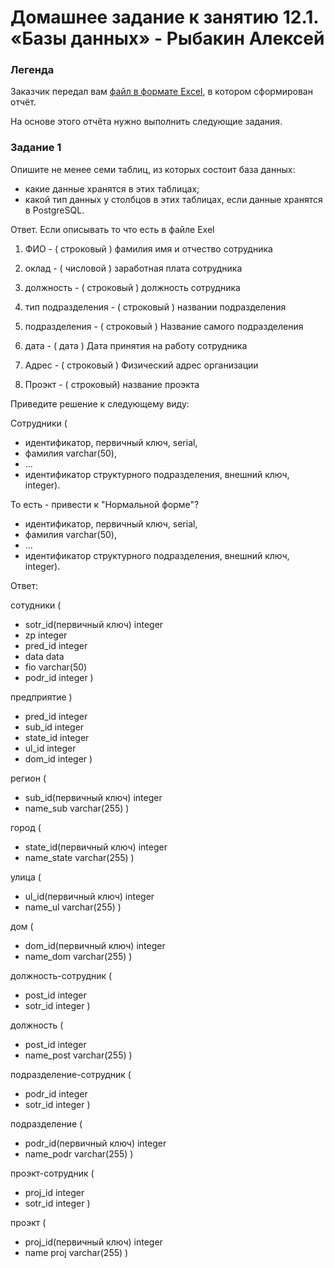 # Домашнее задание к занятию 12.1. «Базы данных» - Рыбакин Алексей	

### Легенда

Заказчик передал вам [файл в формате Excel](https://github.com/netology-code/sdb-homeworks/blob/main/resources/hw-12-1.xlsx), в котором сформирован отчёт. 

На основе этого отчёта нужно выполнить следующие задания.

### Задание 1

Опишите не менее семи таблиц, из которых состоит база данных:

- какие данные хранятся в этих таблицах;
- какой тип данных у столбцов в этих таблицах, если данные хранятся в PostgreSQL.

Ответ. Если описывать то что есть в файле Exel

1. ФИО - ( строковый ) фамилия имя и отчество сотрудника 

2. оклад - ( числовой ) заработная плата сотрудника

3. должность - ( строковый ) должность сотрудника

4. тип подразделения - ( строковый ) названии подразделения

5. подразделения - ( строковый ) Название самого подразделения

6. дата - ( дата ) Дата принятия на работу сотрудника

7. Адрес - ( строковый ) Физический адрес организации

8. Проэкт - ( строковый) название проэкта 


Приведите решение к следующему виду:

Сотрудники (

- идентификатор, первичный ключ, serial,
- фамилия varchar(50),
- ...
- идентификатор структурного подразделения, внешний ключ, integer).

То есть - привести к "Нормальной форме"?

- идентификатор, первичный ключ, serial,
- фамилия varchar(50),
- ...
- идентификатор структурного подразделения, внешний ключ, integer).
 
Ответ:

сотудники (

- sotr_id(первичный ключ) integer
- zp integer
- pred_id integer 
- data data 
- fio varchar(50) 
- podr_id integer
)

предприятие )

- pred_id integer
- sub_id integer
- state_id integer
- ul_id integer
- dom_id integer
)

регион (

- sub_id(первичный ключ) integer
- name_sub varchar(255)
)

город (

- state_id(первичный ключ) integer
- name_state varchar(255)
)

улица (

- ul_id(первичный ключ) integer
- name_ul varchar(255)
)

дом (

- dom_id(первичный ключ) integer
- name_dom varchar(255)
)

должность-сотрудник (

- post_id integer
- sotr_id integer 
)

должность (

- post_id integer
- name_post varchar(255)
)

подразделение-сотрудник (

- podr_id integer 
- sotr_id integer
)

подразделение (

- podr_id(первичный ключ) integer
- name_podr varchar(255)
)

проэкт-сотрудник (

- proj_id integer 
- sotr_id integer
)

проэкт (

- proj_id(первичный ключ) integer
- name proj varchar(255)
)
